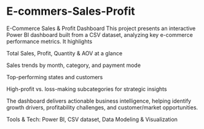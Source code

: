 # E-commers-Sales-Profit
 E-Commerce Sales &amp; Profit Dashboard  This project presents an interactive Power BI dashboard built from a CSV dataset, analyzing key e-commerce performance metrics. It highlights
 
Total Sales, Profit, Quantity & AOV at a glance

Sales trends by month, category, and payment mode

Top-performing states and customers

High-profit vs. loss-making subcategories for strategic insights


The dashboard delivers actionable business intelligence, helping identify growth drivers, profitability challenges, and customer/market opportunities.

Tools & Tech: Power BI, CSV dataset, Data Modeling & Visualization
